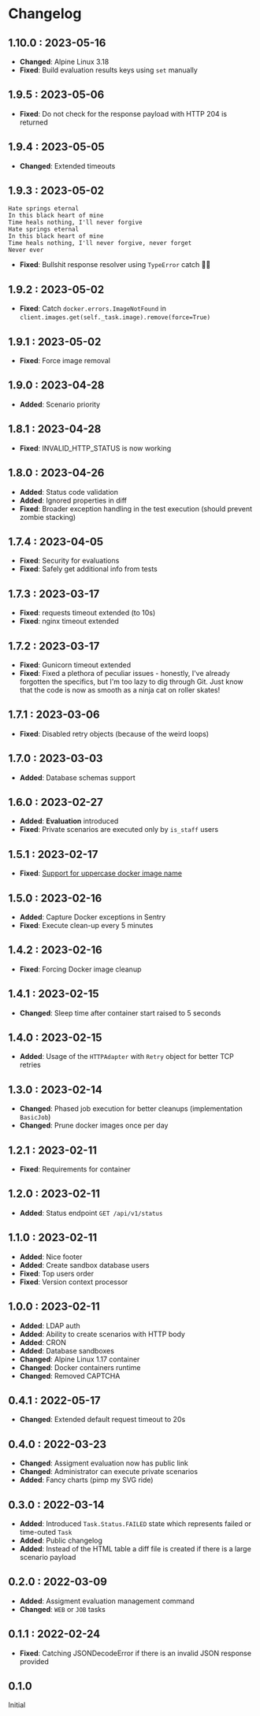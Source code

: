 # Changelog

## 1.10.0 : 2023-05-16

- **Changed**: Alpine Linux 3.18
- **Fixed**: Build evaluation results keys using `set` manually

## 1.9.5 : 2023-05-06

- **Fixed**: Do not check for the response payload with HTTP 204 is returned

## 1.9.4 : 2023-05-05

- **Changed**: Extended timeouts

## 1.9.3 : 2023-05-02

```
Hate springs eternal
In this black heart of mine
Time heals nothing, I'll never forgive
Hate springs eternal
In this black heart of mine
Time heals nothing, I'll never forgive, never forget
Never ever
```

- **Fixed**: Bullshit response resolver using `TypeError` catch 🤷‍♂️

## 1.9.2 : 2023-05-02

- **Fixed**: Catch `docker.errors.ImageNotFound` in `client.images.get(self._task.image).remove(force=True)`

## 1.9.1 : 2023-05-02

- **Fixed**: Force image removal

## 1.9.0 : 2023-04-28

- **Added**: Scenario priority

## 1.8.1 : 2023-04-28

- **Fixed**: INVALID_HTTP_STATUS is now working

## 1.8.0 : 2023-04-26

- **Added**: Status code validation
- **Added**: Ignored properties in diff
- **Fixed**: Broader exception handling in the test execution (should prevent zombie stacking)

## 1.7.4 : 2023-04-05

- **Fixed**: Security for evaluations
- **Fixed**: Safely get additional info from tests

## 1.7.3 : 2023-03-17

- **Fixed**: requests timeout extended (to 10s)
- **Fixed**: nginx timeout extended

## 1.7.2 : 2023-03-17

- **Fixed**: Gunicorn timeout extended
- **Fixed**: Fixed a plethora of peculiar issues - honestly, I've already forgotten the specifics, but I'm too lazy to
dig through Git. Just know that the code is now as smooth as a ninja cat on roller skates!

## 1.7.1 : 2023-03-06

- **Fixed**: Disabled retry objects (because of the weird loops)

## 1.7.0 : 2023-03-03

- **Added**: Database schemas support

## 1.6.0 : 2023-02-27

- **Added**: **Evaluation** introduced
- **Fixed**: Private scenarios are executed only by `is_staff` users

## 1.5.1 : 2023-02-17

- **Fixed**: [Support for uppercase docker image name](https://github.com/FIIT-Databases/tester/issues/1)

## 1.5.0 : 2023-02-16

- **Added**: Capture Docker exceptions in Sentry
- **Fixed**: Execute clean-up every 5 minutes

## 1.4.2 : 2023-02-16

- **Fixed**: Forcing Docker image cleanup

## 1.4.1 : 2023-02-15

- **Changed**: Sleep time after container start raised to 5 seconds

## 1.4.0 : 2023-02-15

- **Added**: Usage of the `HTTPAdapter` with `Retry` object for better TCP retries

## 1.3.0 : 2023-02-14

- **Changed**: Phased job execution for better cleanups (implementation `BasicJob`)
- **Changed**: Prune docker images once per day

## 1.2.1 : 2023-02-11

- **Fixed**: Requirements for container

## 1.2.0 : 2023-02-11

- **Added**: Status endpoint `GET /api/v1/status`

## 1.1.0 : 2023-02-11

- **Added**: Nice footer
- **Added**: Create sandbox database users
- **Fixed**: Top users order
- **Fixed**: Version context processor

## 1.0.0 : 2023-02-11

- **Added**: LDAP auth
- **Added**: Ability to create scenarios with HTTP body
- **Added**: CRON
- **Added**: Database sandboxes
- **Changed**: Alpine Linux 1.17 container
- **Changed**: Docker containers runtime
- **Changed**: Removed CAPTCHA

## 0.4.1 : 2022-05-17

- **Changed**: Extended default request timeout to 20s

## 0.4.0 : 2022-03-23

- **Changed**: Assigment evaluation now has public link
- **Changed**: Administrator can execute private scenarios
- **Added**: Fancy charts (pimp my SVG ride)

## 0.3.0 : 2022-03-14

- **Added**: Introduced `Task.Status.FAILED` state which represents failed or time-outed `Task`
- **Added**: Public changelog
- **Added**: Instead of the HTML table a diff file is created if there is a large scenario payload

## 0.2.0 : 2022-03-09

- **Added**: Assigment evaluation management command
- **Changed**: `WEB` or `JOB` tasks

## 0.1.1 : 2022-02-24

- **Fixed**: Catching JSONDecodeError if there is an invalid JSON response provided

## 0.1.0

Initial
